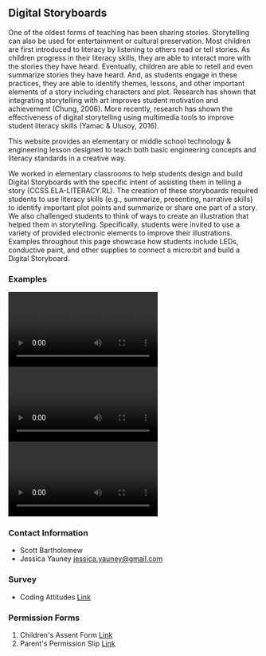 ## Digital Storyboards

One of the oldest forms of teaching has been sharing stories. Storytelling can also be used for entertainment or cultural preservation. Most children are first introduced to literacy by listening to others read or tell stories. As children progress in their literacy skills, they are able to interact more with the stories they have heard. Eventually, children are able to retell and even summarize stories they have heard. And, as students engage in these practices, they are able to identify themes, lessons, and other important elements of a story including characters and plot. Research has shown that integrating storytelling with art improves student motivation and achievement (Chung, 2006). More recently, research has shown the effectiveness of digital storytelling using multimedia tools to improve student literacy skills (Yamac & Ulusoy, 2016). 

This website provides an elementary or middle school technology & engineering lesson designed to teach both basic engineering concepts and literacy standards in a creative way.

We worked in elementary classrooms to help students design and build Digital Storyboards with the specific intent of assisting them in telling a story (CCSS.ELA-LITERACY.RL). The creation of these storyboards required students to use literacy skills (e.g., summarize, presenting, narrative skills) to identify important plot points and summarize or share one part of a story. We also challenged students to think of ways to create an illustration that helped them in storytelling. Specifically, students were invited to use a variety of provided electronic elements to improve their illustrations. Examples throughout this page showcase how students include LEDs, conductive paint, and other supplies to connect a micro:bit and build a Digital Storyboard.

<!--- ![Image](https://github.com/jessica-yauney/digital-storyboards/blob/gh-pages/starwars.png?raw=true) --->

### Examples
  <video src="https://user-images.githubusercontent.com/67326701/159186728-93d9788a-2a02-4f2c-9503-89df3d46cffa.mp4" controls="controls" style="max-height:640px;">
  </video>
<video src="https://user-images.githubusercontent.com/67326701/159186586-7d438ab3-b8cb-4f6a-b4a8-73946571134d.mp4" controls="controls" style="max-height:640px;">
  </video>
<video src="https://user-images.githubusercontent.com/67326701/159186424-509e931c-2ad4-45dc-a5e1-cb2451b1d2ad.mp4" controls="controls" style="max-height:640px;">
  </video>
  
### Contact Information 
- Scott Bartholomew
- Jessica Yauney [jessica.yauney@gmail.com](mailto:jessica.yauney@gmail.com)
### Survey

- Coding Attitudes [Link](https://drive.google.com/file/d/1OePgnhudTk56yH0usLTdQFhfx7y7OW8a/view?usp=sharing) 

### Permission Forms

1. Children's Assent Form [Link](https://docs.google.com/document/d/1JRU3Ym_8qcV16XlhrFtnWh1YjBHmPcOt/edit?usp=sharing&ouid=105829824277446408663&rtpof=true&sd=true) 
2. Parent's Permission Slip [Link](https://docs.google.com/document/d/1NBD64jHCrxHW1FABjudMU9R-or2ycyxJ/edit?usp=sharing&ouid=105829824277446408663&rtpof=true&sd=true)
